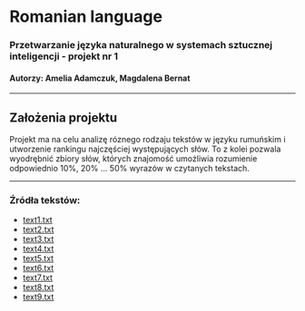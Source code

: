 # Romanian language
### Przetwarzanie języka naturalnego w systemach sztucznej inteligencji - projekt nr 1
#### Autorzy: Amelia Adamczuk, Magdalena Bernat

***
## Założenia projektu
Projekt ma na celu analizę róznego rodzaju tekstów w języku rumuńskim i utworzenie rankingu najczęściej występujących słów. To z kolei pozwala wyodrębnić zbiory słów, których znajomość umożliwia rozumienie odpowiednio 10%, 20% ... 50% wyrazów w czytanych tekstach.

***
### Źródła tekstów:
- [text1.txt]()
- [text2.txt]()
- [text3.txt]()
- [text4.txt](https://ro.wikipedia.org/wiki/Buc%C4%83t%C4%83ria_rom%C3%A2neasc%C4%83)
- [text5.txt](https://ro.wikipedia.org/wiki/Castelul_Bran)
- [text6.txt](https://ro.wikipedia.org/wiki/Academia_de_%C8%98tiin%C8%9B%C4%83_%C8%99i_Tehnologie_AGH)
- [text7.txt]()
- [text8.txt]()
- [text9.txt]()


